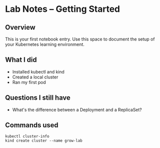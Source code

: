 # Lab Notes – Getting Started

## Overview
This is your first notebook entry. Use this space to document the setup of your Kubernetes learning environment.

## What I did
- Installed kubectl and kind
- Created a local cluster
- Ran my first pod

## Questions I still have
- What's the difference between a Deployment and a ReplicaSet?

## Commands used
```
kubectl cluster-info
kind create cluster --name grow-lab
```
